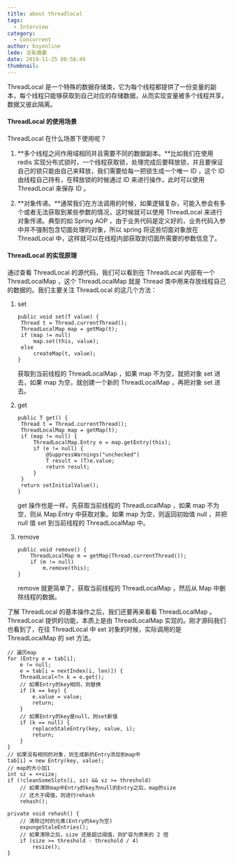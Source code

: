 ```yaml
---
title: about threadlocal
tags:
  - Interview
category:
  - Concurrent
author: bsyonline
lede: 没有摘要
date: 2019-11-25 08:58:49
thumbnail:
---
```


ThreadLocal 是一个特殊的数据存储类，它为每个线程都提供了一份变量的副本，每个线程只能够获取到自己对应的存储数据，从而实现变量被多个线程共享，数据又彼此隔离。

#### ThreadLocal 的使用场景

ThreadLocal 在什么场景下使用呢？

1. **多个线程之间作用域相同并且需要不同的数据副本。**比如我们在使用 redis 实现分布式锁时，一个线程获取锁，处理完成后要释放锁，并且要保证自己的锁只能由自己来释放，我们需要给每一把锁生成一个唯一 ID ，这个 ID 由线程自己持有，在释放锁的时候通过 ID 来进行操作，此时可以使用 ThreadLocal 来保存 ID 。

2. **对象传递。**通常我们在方法调用的时候，如果逻辑复杂，可能入参会有多个或者无法获取到某些参数的情况，这时候就可以使用 ThreadLocal 来进行对象传递。典型的如 Spring AOP ，由于业务代码是定义好的，业务代码入参中并不强制包含切面处理的对象，所以 spring 将这些切面对象放在 ThreadLocal 中，这样就可以在线程内部获取到切面所需要的参数信息了。

#### ThreadLocal 的实现原理

通过查看 ThreadLocal 的源代码，我们可以看到在 ThreadLocal 内部有一个 ThreadLocalMap ，这个 ThreadLocalMap 就是 Thread 类中用来存放线程自己的数据的。我们主要关注 ThreadLocal 的这几个方法：

1. set 

   ```
   public void set(T value) {
   	Thread t = Thread.currentThread();
   	ThreadLocalMap map = getMap(t);
   	if (map != null)
   		map.set(this, value);
   	else
   		createMap(t, value);
   }
   ```

   获取到当前线程的 ThreadLocalMap ，如果 map 不为空，就把对象 set 进去，如果 map 为空，就创建一个新的 ThreadLocalMap ，再把对象 set 进去。

2. get

   ```
   public T get() {
   	Thread t = Thread.currentThread();
   	ThreadLocalMap map = getMap(t);
   	if (map != null) {
   		ThreadLocalMap.Entry e = map.getEntry(this);
   		if (e != null) {
   			@SuppressWarnings("unchecked")
   			T result = (T)e.value;
   			return result;
   		}
   	}
   	return setInitialValue();
   }
   ```

   get 操作也是一样，先获取当前线程的 ThreadLocalMap ，如果 map 不为空，则从 Map.Entry 中获取对象。如果 map 为空，则返回初始值 null ，并把 null 值 set 到当前线程的 ThreadLocalMap 中。

3. remove

   ```
   public void remove() {
       ThreadLocalMap m = getMap(Thread.currentThread());
       if (m != null)
           m.remove(this);
   }
   ```

   remove 就更简单了，获取当前线程的 ThreadLocalMap ，然后从 Map 中删除线程的数据。

了解 ThreadLocal 的基本操作之后，我们还要再来看看 ThreadLocalMap 。ThreadLocal 提供的功能，本质上是由 ThreadLocalMap 实现的。刚才源码我们也看到了，在往 ThreadLocal 中 set 对象的时候，实际调用的是 ThreadLocalMap 的 set 方法。

```
// 遍历map
for (Entry e = tab[i];
	e != null;
	e = tab[i = nextIndex(i, len)]) {
	ThreadLocal<?> k = e.get();
    // 如果Entry的key相同，则替换
	if (k == key) {
		e.value = value;
		return;
	}
	// 如果Entry的key是null，则set新值
	if (k == null) {
		replaceStaleEntry(key, value, i);
		return;
	}
}
// 如果没有相同的对象，则生成新的Entry添加到map中
tab[i] = new Entry(key, value);
// map的大小加1
int sz = ++size;
if (!cleanSomeSlots(i, sz) && sz >= threshold)
	// 如果清除map中Entry的key为null的Entry之后，map的size
	// 还大于阈值，则进行rehash
	rehash();
```

```
private void rehash() {   
	// 清除过时的元素(Entry的key为空)
	expungeStaleEntries();
	// 如果清除之后，size 还是超过阈值，则扩容为原来的 2 倍
    if (size >= threshold - threshold / 4)
    	resize();
}
```